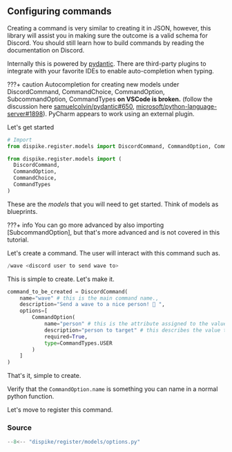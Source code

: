 ## Configuring commands

Creating a command is very similar to creating it in JSON, however, this library will assist you in making sure the outcome is a valid schema for Discord. You should still learn how to build commands by reading the documentation on Discord.



Internally this is powered by [pydantic](https://pydantic-docs.helpmanual.io/). There are third-party plugins to integrate with your favorite IDEs to enable auto-completion when typing. 



???+ caution
	Autocompletion for creating new models under DiscordCommand, CommandChoice, CommandOption, SubcommandOption, CommandTypes **on VSCode is broken.** (follow the discussion here [samuelcolvin/pydantic#650](https://github.com/samuelcolvin/pydantic/issues/650), [microsoft/python-language-server#1898](https://github.com/microsoft/python-language-server/issues/1898)). PyCharm appears to work using an external plugin.
	

Let's get started

```python
# Import
from dispike.register.models import DiscordCommand, CommandOption, CommandChoice, CommandTypes

from dispike.register.models import (
  DiscordCommand,
  CommandOption,
  CommandChoice,
  CommandTypes
)

```

These are the *models* that you will need to get started. Think of models as blueprints.

???+ info
	You can go more advanced by also importing [SubcommandOption], but that's more advanced and is not covered in this tutorial.



Let's create a command. The user will interact with this command such as.

```python
/wave <discord user to send wave to>
```

This is simple to create. Let's make it.



```python
command_to_be_created = DiscordCommand(
    name="wave" # this is the main command name.,
    description="Send a wave to a nice person! 👋 ",
    options=[
        CommandOption(
            name="person" # this is the attribute assigned to the value passed.,
            description="person to target" # this describes the value to pass,
          	required=True,
            type=CommandTypes.USER
        )
    ]
)
```



That's it, simple to create. 

Verify that the ``CommandOption.name`` is something you can name in a normal python function. 

Let's move to register this command.



### Source

```python
--8<-- "dispike/register/models/options.py"
```

